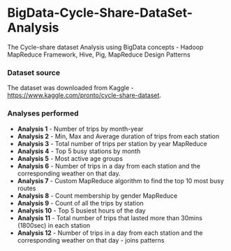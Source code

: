 # BigData-Cycle-Share-DataSet-Analysis

The Cycle-share dataset Analysis using BigData concepts - Hadoop MapReduce Framework, Hive, Pig, MapReduce Design Patterns

### Dataset source
The dataset was downloaded from Kaggle - https://www.kaggle.com/pronto/cycle-share-dataset.

### Analyses performed

* __Analysis 1__ - Number of trips by month-year
* __Analysis 2__ - Min, Max and Average duration of trips from each station 
* __Analysis 3__ - Total number of trips per station by year MapReduce
* __Analysis 4__ - Top 5 busy stations by month
* __Analysis 5__ - Most active age groups
* __Analysis 6__ - Number of trips in a day from each station and the corresponding weather on that day.
* __Analysis 7__ - Custom MapReduce algorithm to find the top 10 most busy routes
* __Analysis 8__ - Count membership by gender MapReduce
* __Analysis 9__ - Count of all the trips by station 
* __Analysis 10__ - Top 5 busiest hours of the day 
* __Analysis 11__ - Total number of trips that lasted more than 30mins (1800sec) in each station
* __Analysis 12__ - Number of trips in a day from each station and the corresponding weather on that day - joins patterns
